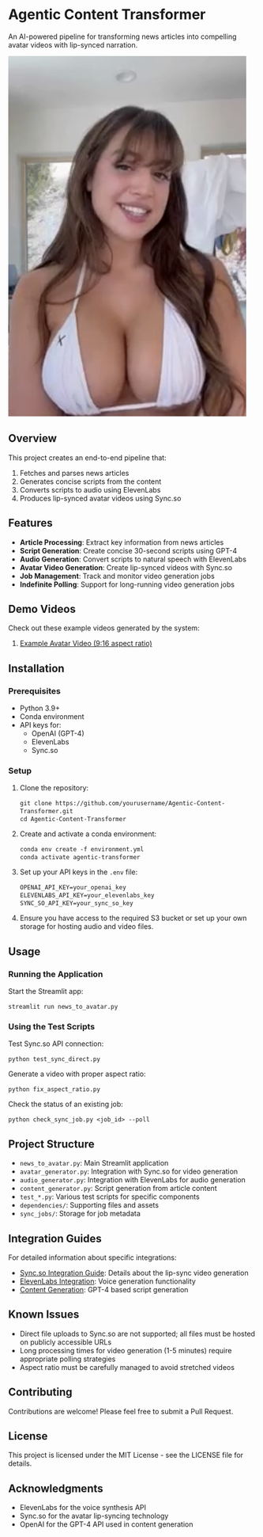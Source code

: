 # Agentic Content Transformer

An AI-powered pipeline for transforming news articles into compelling avatar videos with lip-synced narration.

![Project Banner](dependencies/example_input/images/hoe_3.png)

## Overview

This project creates an end-to-end pipeline that:
1. Fetches and parses news articles
2. Generates concise scripts from the content
3. Converts scripts to audio using ElevenLabs
4. Produces lip-synced avatar videos using Sync.so

## Features

- **Article Processing**: Extract key information from news articles
- **Script Generation**: Create concise 30-second scripts using GPT-4
- **Audio Generation**: Convert scripts to natural speech with ElevenLabs
- **Avatar Video Generation**: Create lip-synced videos with Sync.so
- **Job Management**: Track and monitor video generation jobs
- **Indefinite Polling**: Support for long-running video generation jobs

## Demo Videos

Check out these example videos generated by the system:

1. [Example Avatar Video (9:16 aspect ratio)](https://api.sync.so/v2/generations/7b50995e-df61-4940-ba49-dcf7615b5301/result?token=bbb5ed1e-86f7-4d7b-b2a4-5f9e0aae686d)

## Installation

### Prerequisites

- Python 3.9+
- Conda environment
- API keys for:
  - OpenAI (GPT-4)
  - ElevenLabs
  - Sync.so

### Setup

1. Clone the repository:
   ```
   git clone https://github.com/yourusername/Agentic-Content-Transformer.git
   cd Agentic-Content-Transformer
   ```

2. Create and activate a conda environment:
   ```
   conda env create -f environment.yml
   conda activate agentic-transformer
   ```

3. Set up your API keys in the `.env` file:
   ```
   OPENAI_API_KEY=your_openai_key
   ELEVENLABS_API_KEY=your_elevenlabs_key
   SYNC_SO_API_KEY=your_sync_so_key
   ```

4. Ensure you have access to the required S3 bucket or set up your own storage for hosting audio and video files.

## Usage

### Running the Application

Start the Streamlit app:
```
streamlit run news_to_avatar.py
```

### Using the Test Scripts

Test Sync.so API connection:
```
python test_sync_direct.py
```

Generate a video with proper aspect ratio:
```
python fix_aspect_ratio.py
```

Check the status of an existing job:
```
python check_sync_job.py <job_id> --poll
```

## Project Structure

- `news_to_avatar.py`: Main Streamlit application
- `avatar_generator.py`: Integration with Sync.so for video generation
- `audio_generator.py`: Integration with ElevenLabs for audio generation
- `content_generator.py`: Script generation from article content
- `test_*.py`: Various test scripts for specific components
- `dependencies/`: Supporting files and assets
- `sync_jobs/`: Storage for job metadata

## Integration Guides

For detailed information about specific integrations:

- [Sync.so Integration Guide](SYNC_INTEGRATION.md): Details about the lip-sync video generation
- [ElevenLabs Integration](audio_generator.py): Voice generation functionality
- [Content Generation](content_generator.py): GPT-4 based script generation

## Known Issues

- Direct file uploads to Sync.so are not supported; all files must be hosted on publicly accessible URLs
- Long processing times for video generation (1-5 minutes) require appropriate polling strategies
- Aspect ratio must be carefully managed to avoid stretched videos

## Contributing

Contributions are welcome! Please feel free to submit a Pull Request.

## License

This project is licensed under the MIT License - see the LICENSE file for details.

## Acknowledgments

- ElevenLabs for the voice synthesis API
- Sync.so for the avatar lip-syncing technology
- OpenAI for the GPT-4 API used in content generation 